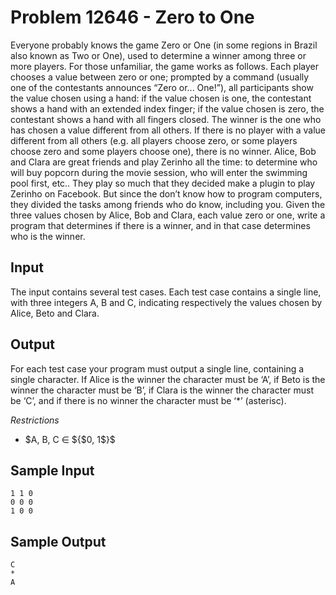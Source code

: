 # Problem 12646 - Zero to One

Everyone probably knows the game Zero or One (in some regions in Brazil also known as Two or One),
used to determine a winner among three or more players. For those unfamiliar, the game works as
follows. Each player chooses a value between zero or one; prompted by a command (usually one of the
contestants announces “Zero or... One!”), all participants show the value chosen using a hand: if the
value chosen is one, the contestant shows a hand with an extended index finger; if the value chosen is
zero, the contestant shows a hand with all fingers closed. The winner is the one who has chosen a value
different from all others. If there is no player with a value different from all others (e.g. all players
choose zero, or some players choose zero and some players choose one), there is no winner.
Alice, Bob and Clara are great friends and play Zerinho all the time: to determine who will buy
popcorn during the movie session, who will enter the swimming pool first, etc.. They play so much that
they decided make a plugin to play Zerinho on Facebook. But since the don’t know how to program
computers, they divided the tasks among friends who do know, including you.
Given the three values chosen by Alice, Bob and Clara, each value zero or one, write a program
that determines if there is a winner, and in that case determines who is the winner.

## Input

The input contains several test cases. Each test case contains a single line, with three integers A, B
and C, indicating respectively the values chosen by Alice, Beto and Clara.

## Output

For each test case your program must output a single line, containing a single character. If Alice is the
winner the character must be ‘A’, if Beto is the winner the character must be ‘B’, if Clara is the winner
the character must be ‘C’, and if there is no winner the character must be ‘*’ (asterisc).

*Restrictions*

* $A, B, C ∈ ${$0, 1$}$

## Sample Input

```text
1 1 0
0 0 0
1 0 0
```

## Sample Output

```text
C
*
A
```
